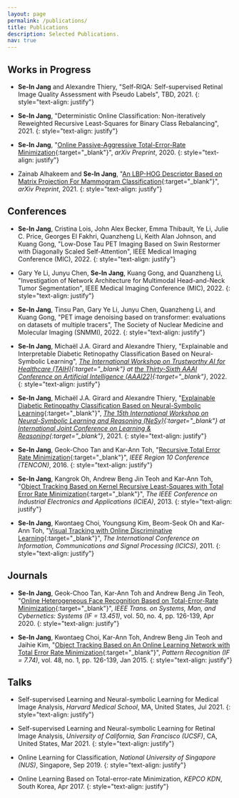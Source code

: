 ```yaml
---
layout: page
permalink: /publications/
title: Publications
description: Selected Publications.
nav: true
---
```




## Works in Progress



- **Se-In Jang** and Alexandre Thiery, "Self-RIQA: Self-supervised Retinal Image Quality Assessment with Pseudo Labels", TBD, 2021. 
{: style="text-align: justify"}

- **Se-In Jang**, "Deterministic Online Classification: Non-iteratively Reweighted Recursive Least-Squares for Binary Class Rebalancing", 2021.
{: style="text-align: justify"}

- **Se-In Jang**, "[Online Passive-Aggressive Total-Error-Rate Minimization](https://arxiv.org/abs/2002.01771){:target="_blank"}", *arXiv Preprint*, 2020.
{: style="text-align: justify"}

- Zainab Alhakeem and **Se-In Jang**, "[An LBP-HOG Descriptor Based on Matrix Projection For Mammogram Classification](https://arxiv.org/abs/1904.00187){:target="_blank"}", *arXiv Preprint*, 2021.
{: style="text-align: justify"}


## Conferences
- **Se-In Jang**, Cristina Lois, John Alex Becker, Emma Thibault, Ye Li, Julie C. Price, Georges El Fakhri, Quanzheng Li, Keith Alan Johnson, and Kuang Gong, "Low-Dose Tau PET Imaging Based on Swin Restormer with Diagonally Scaled Self-Attention", IEEE Medical Imaging Conference (MIC), 2022. 
{: style="text-align: justify"}

- Gary Ye Li, Junyu Chen, **Se-In Jang**, Kuang Gong, and Quanzheng Li, "Investigation of Network Architecture for Multimodal Head-and-Neck Tumor Segmentation", IEEE Medical Imaging Conference (MIC), 2022. 
{: style="text-align: justify"}

- **Se-In Jang**, Tinsu Pan, Gary Ye Li, Junyu Chen, Quanzheng Li, and Kuang Gong, "PET image denoising based on transformer: evaluations on datasets of multiple tracers", The Society of Nuclear Medicine and Molecular Imaging (SNMMI), 2022. 
{: style="text-align: justify"}

- **Se-In Jang**, Michaël J.A. Girard and Alexandre Thiery, "Explainable and Interpretable Diabetic Retinopathy Classification Based on Neural-Symbolic Learning", *[The International Workshop on Trustworthy AI for Healthcare (TAIH)](https://taih21.github.io/){:target="_blank"} at [the Thirty-Sixth AAAI Conference on Artificial Intelligence (AAAI22)](https://aaai.org/Conferences/AAAI-22/){:target="_blank"}*, 2022. 
{: style="text-align: justify"}


- **Se-In Jang**, Michaël J.A. Girard and Alexandre Thiery, "[Explainable Diabetic Retinopathy Classification Based on Neural-Symbolic Learning](http://ceur-ws.org/Vol-2986/paper8.pdf){:target="_blank"}", *[The 15th International Workshop on Neural-Symbolic Learning and Reasoning (NeSy)](https://sites.google.com/view/nesy20/home){:target="_blank"} at [International Joint Conference on Learning & Reasoning](http://lr2020.iit.demokritos.gr/){:target="_blank"}*, 2021. <!--   ([poster](http://lr2020.iit.demokritos.gr/posters/35.pdf){:target="_blank"}) -->
{: style="text-align: justify"}

- **Se-In Jang**, Geok-Choo Tan and Kar-Ann Toh, "[Recursive Total Error Rate Minimization](https://doi.org/10.1109/TENCON.2016.7847954){:target="_blank"}", *IEEE Region 10 Conference (TENCON)*, 2016.
{: style="text-align: justify"}

- **Se-In Jang**, Kangrok Oh, Andrew Beng Jin Teoh and Kar-Ann Toh, "[Object Tracking Based on Kernel Recursive Least-Squares with Total Error Rate Minimization](https://doi.org/10.1109/ICIEA.2013.6566588){:target="_blank"}", *The IEEE Conference on Industrial Electronics and Applications (ICIEA)*, 2013.
{: style="text-align: justify"}

- **Se-In Jang**, Kwontaeg Choi, Youngsung Kim, Beom-Seok Oh and Kar-Ann Toh, "[Visual Tracking with Online Discriminative Learning](https://doi.org/10.1109/ICICS.2011.6173536){:target="_blank"}", *The International Conference on Information, Communications and Signal Processing (ICICS)*, 2011.
{: style="text-align: justify"}


## Journals
- **Se-In Jang**, Geok-Choo Tan, Kar-Ann Toh and Andrew Beng Jin Teoh, "[Online Heterogeneous Face Recognition Based on Total-Error-Rate Minimization](https://doi.org/10.1109/TSMC.2017.2724761){:target="_blank"}", *IEEE Trans. on Systems, Man, and Cybernetics: Systems (IF = 13.451)*, vol. 50, no. 4, pp. 126-139, Apr 2020. 
{: style="text-align: justify"}

- **Se-In Jang**, Kwontaeg Choi, Kar-Ann Toh, Andrew Beng Jin Teoh and Jaihie Kim, "[Object Tracking Based on An Online Learning Network with Total Error Rate Minimization](https://doi.org/10.1016/j.patcog.2014.07.020){:target="_blank"}", *Pattern Recognition (IF = 7.74)*, vol. 48, no. 1, pp. 126-139, Jan 2015.
{: style="text-align: justify"}


## Talks
- Self-supervised Learning and Neural-symbolic Learning for Medical Image Analysis, *Harvard Medical School*, MA, United States, Jul 2021.
{: style="text-align: justify"}

- Self-supervised Learning and Neural-symbolic Learning for Retinal Image Analysis, *University of California, San Francisco (UCSF)*, CA, United States, Mar 2021.
{: style="text-align: justify"}

- Online Learning for Classification, *National University of Singapore (NUS)*, Singapore, Sep 2019.
{: style="text-align: justify"}

- Online Learning Based on Total-error-rate Minimization, *KEPCO KDN*, South Korea, Apr 2017.
{: style="text-align: justify"}
